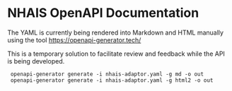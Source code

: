 # NHAIS OpenAPI Documentation

The YAML is currently being rendered into Markdown and HTML manually using the tool https://openapi-generator.tech/

This is a temporary solution to facilitate review and feedback while the API is being developed.

     openapi-generator generate -i nhais-adaptor.yaml -g md -o out
     openapi-generator generate -i nhais-adaptor.yaml -g html2 -o out